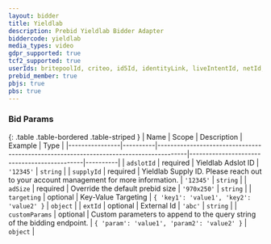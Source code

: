 ```yaml
---
layout: bidder
title: Yieldlab
description: Prebid Yieldlab Bidder Adapter
biddercode: yieldlab
media_types: video
gdpr_supported: true
tcf2_supported: true
userIds: britepoolId, criteo, id5Id, identityLink, liveIntentId, netId, parrableId, pubCommonId, unifiedId
prebid_member: true
pbjs: true
pbs: true
---
```




### Bid Params

{: .table .table-bordered .table-striped }
| Name           | Scope    | Description                                                                           | Example                                     | Type     |
|----------------|----------|---------------------------------------------------------------------------------------|---------------------------------------------|----------|
| `adslotId`     | required | Yieldlab Adslot ID                                                                    | `'12345'`                                   | `string` |
| `supplyId`     | required | Yieldlab Supply ID. Please reach out to your account management for more information. | `'12345'`                                   | `string` |
| `adSize`       | required | Override the default prebid size                                                      | `'970x250'`                                 | `string` |
| `targeting`    | optional | Key-Value Targeting                                                                   | `{ 'key1': 'value1', 'key2': 'value2' }`    | `object` |
| `extId`        | optional | External Id                                                                           | `'abc'`                                     | `string` |
| `customParams` | optional | Custom parameters to append to the query string of the bidding endpoint.              | `{ 'param': 'value1', 'param2': 'value2' }` | `object` |
